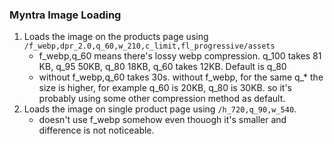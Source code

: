 ### Myntra Image Loading
1. Loads the image on the products page using `/f_webp,dpr_2.0,q_60,w_210,c_limit,fl_progressive/assets`
    - f_webp,q_60 means there's lossy webp compression. q_100 takes 81 KB, q_95 50KB, q_80 18KB, q_60 takes 12KB. Default is q_80
    - without f_webp,q_60 takes 30s. without f_webp, for the same q_* the size is higher, for example q_60 is 20KB, q_80 is 30KB. so it's probably using some other compression method as default. 
2. Loads the image on single product page using `/h_720,q_90,w_540`.
    - doesn't use f_webp somehow even thouogh it's smaller and difference is not noticeable. 

